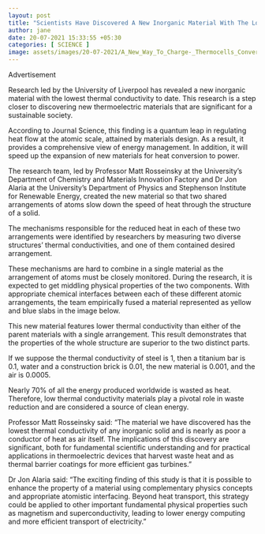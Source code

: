 ```yaml
---
layout: post
title: "Scientists Have Discovered A New Inorganic Material With The Lowest Thermal Conductivity Ever"
author: jane 
date: 20-07-2021 15:33:55 +05:30 
categories: [ SCIENCE ] 
image: assets/images/20-07-2021/A_New_Way_To_Charge-_Thermocells_Convert_Heat_Into_Energy_For_Power_Devices_Figure_2.jpg
---
```

Advertisement

Research led by the University of Liverpool has revealed a new inorganic material with the lowest thermal conductivity to date. This research is a step closer to discovering new thermoelectric materials that are significant for a sustainable society.

According to Journal Science, this finding is a quantum leap in regulating heat flow at the atomic scale, attained by materials design. As a result, it provides a comprehensive view of energy management. In addition, it will speed up the expansion of new materials for heat conversion to power.

The research team, led by Professor Matt Rosseinsky at the University’s Department of Chemistry and Materials Innovation Factory and Dr Jon Alaria at the University’s Department of Physics and Stephenson Institute for Renewable Energy, created the new material so that two shared arrangements of atoms slow down the speed of heat through the structure of a solid.

The mechanisms responsible for the reduced heat in each of these two arrangements were identified by researchers by measuring two diverse structures’ thermal conductivities, and one of them contained desired arrangement.

These mechanisms are hard to combine in a single material as the arrangement of atoms must be closely monitored. During the research, it is expected to get middling physical properties of the two components. With appropriate chemical interfaces between each of these different atomic arrangements, the team empirically fused a material represented as yellow and blue slabs in the image below.

This new material features lower thermal conductivity than either of the parent materials with a single arrangement. This result demonstrates that the properties of the whole structure are superior to the two distinct parts.

If we suppose the thermal conductivity of steel is 1, then a titanium bar is 0.1, water and a construction brick is 0.01, the new material is 0.001, and the air is 0.0005.

Nearly 70% of all the energy produced worldwide is wasted as heat. Therefore, low thermal conductivity materials play a pivotal role in waste reduction and are considered a source of clean energy.

Professor Matt Rosseinsky said: “The material we have discovered has the lowest thermal conductivity of any inorganic solid and is nearly as poor a conductor of heat as air itself. The implications of this discovery are significant, both for fundamental scientific understanding and for practical applications in thermoelectric devices that harvest waste heat and as thermal barrier coatings for more efficient gas turbines.”

Dr Jon Alaria said: “The exciting finding of this study is that it is possible to enhance the property of a material using complementary physics concepts and appropriate atomistic interfacing. Beyond heat transport, this strategy could be applied to other important fundamental physical properties such as magnetism and superconductivity, leading to lower energy computing and more efficient transport of electricity.”